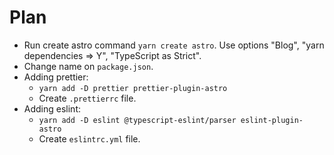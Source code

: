 # Plan

- Run create astro command `yarn create astro`. Use options "Blog", "yarn dependencies => Y", "TypeScript as Strict".
- Change name on `package.json`.
- Adding prettier:
  - `yarn add -D prettier prettier-plugin-astro`
  - Create `.prettierrc` file.
- Adding eslint:
  - `yarn add -D eslint @typescript-eslint/parser eslint-plugin-astro`
  - Create `eslintrc.yml` file.